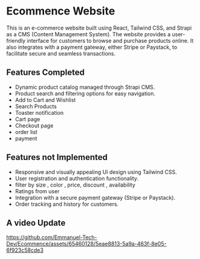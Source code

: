 # Ecommence Website
This is an e-commerce website built using React, Tailwind CSS, and Strapi as a CMS (Content Management System). The website provides a user-friendly interface for customers to browse and purchase products online. It also integrates with a payment gateway, either Stripe or Paystack, to facilitate secure and seamless transactions.

## Features Completed

- Dynamic product catalog managed through Strapi CMS.
- Product search and filtering options for easy navigation.
- Add to Cart and Wishlist
- Search Products
- Toaster notification
- Cart page
- Checkout page
- order list
- payment

## Features not Implemented

- Responsive and visually appealing UI design using Tailwind CSS.
- User registration and authentication functionality.
- filter by size , color , price, discount , availability 
- Ratings from user 
- Integration with a secure payment gateway (Stripe or Paystack).
- Order tracking and history for customers.


## A video Update 

https://github.com/Emmanuel-Tech-Dev/Ecommence/assets/65460128/5eae8813-5a9a-463f-8e05-6f923c58cde3




